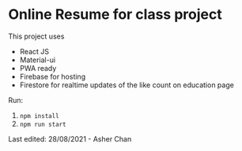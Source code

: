 # Online Resume for class project

This project uses 
- React JS
- Material-ui
- PWA ready
- Firebase for hosting
- Firestore for realtime updates of the like count on education page

Run:
1. `npm install`
2. `npm run start`

Last edited: 28/08/2021 - Asher Chan
